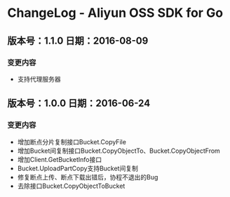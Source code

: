 ﻿# ChangeLog - Aliyun OSS SDK for Go

## 版本号：1.1.0 日期：2016-08-09
### 变更内容
 - 支持代理服务器
 

## 版本号：1.0.0 日期：2016-06-24
### 变更内容
 - 增加断点分片复制接口Bucket.CopyFile
 - 增加Bucket间复制接口Bucket.CopyObjectTo、Bucket.CopyObjectFrom
 - 增加Client.GetBucketInfo接口
 - Bucket.UploadPartCopy支持Bucket间复制
 - 修复断点上传、断点下载出错后，协程不退出的Bug
 - 去除接口Bucket.CopyObjectToBucket
